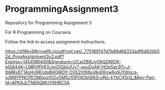 # ProgrammingAssignment3

Repository for Programming Assignment 3

For R Programming on Coursera

Follow the link to access assignment instructions.

https://d18ky98rnyall9.cloudfront.net/_775189147d7b89d66333adf6d920b52d_ProgAssignment3v2.pdf?Expires=1454198400&Signature=UCajZ8l6Jy09QDNIDR-eIQ644K~LMRVffVK1LimI2IQbliJUy7-qxuDoAK-HOq5ac97i~J-lbMRs8T1AsHcRKndqB40WDY-D1i52hf88xg9oEKnw6q9JYdmcq-yJM9YPNCPEONfoxzIO2yGM5cfDPOIOblSN2rviNz-kYbCX5rQ_&Key-Pair-Id=APKAJLTNE6QMUY6HBC5A
